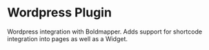 # Wordpress Plugin

Wordpress integration with Boldmapper. Adds support for shortcode integration into pages as well as a Widget.